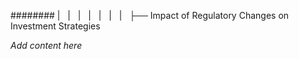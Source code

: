 ######## |   |   |   |   |   |   |   ├── Impact of Regulatory Changes on Investment Strategies

*Add content here*